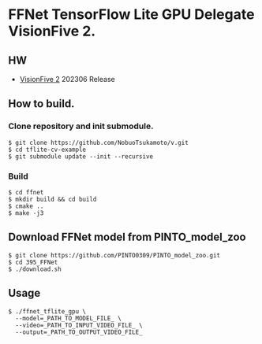 # FFNet TensorFlow Lite GPU Delegate VisionFive 2.

## HW
- [VisionFive 2](https://www.starfivetech.com/en/site/boards) 202306 Release

## How to build.

### Clone repository and init submodule.
```
$ git clone https://github.com/NobuoTsukamoto/v.git
$ cd tflite-cv-example
$ git submodule update --init --recursive
```

### Build 
```
$ cd ffnet
$ mkdir build && cd build
$ cmake ..
$ make -j3
```

## Download FFNet model from PINTO_model_zoo
```
$ git clone https://github.com/PINTO0309/PINTO_model_zoo.git
$ cd 395_FFNet
$ ./download.sh
```

## Usage
```
$ ./ffnet_tflite_gpu \
  --model=_PATH_TO_MODEL_FILE_ \
  --video=_PATH_TO_INPUT_VIDEO_FILE_ \
  --output=_PATH_TO_OUTPUT_VIDEO_FILE_
```
